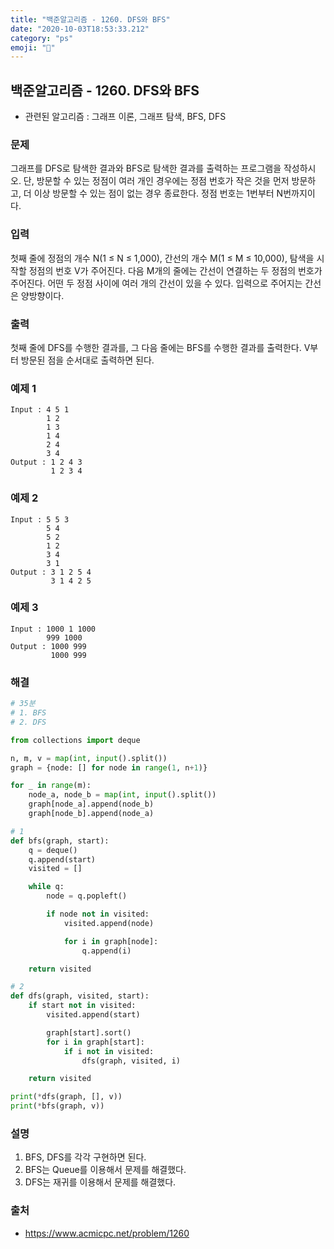 ```yaml
---
title: "백준알고리즘 - 1260. DFS와 BFS"
date: "2020-10-03T18:53:33.212"
category: "ps"
emoji: "🌄"
---
```


## 백준알고리즘 - 1260. DFS와 BFS

- 관련된 알고리즘 : 그래프 이론, 그래프 탐색, BFS, DFS

### 문제

그래프를 DFS로 탐색한 결과와 BFS로 탐색한 결과를 출력하는 프로그램을 작성하시오. 단, 방문할 수 있는 정점이 여러 개인 경우에는 정점 번호가 작은 것을 먼저 방문하고, 더 이상 방문할 수 있는 점이 없는 경우 종료한다. 정점 번호는 1번부터 N번까지이다.

### 입력

첫째 줄에 정점의 개수 N(1 ≤ N ≤ 1,000), 간선의 개수 M(1 ≤ M ≤ 10,000), 탐색을 시작할 정점의 번호 V가 주어진다. 다음 M개의 줄에는 간선이 연결하는 두 정점의 번호가 주어진다. 어떤 두 정점 사이에 여러 개의 간선이 있을 수 있다. 입력으로 주어지는 간선은 양방향이다.

### 출력

첫째 줄에 DFS를 수행한 결과를, 그 다음 줄에는 BFS를 수행한 결과를 출력한다. V부터 방문된 점을 순서대로 출력하면 된다.

### 예제 1

```
Input : 4 5 1
        1 2
        1 3
        1 4
        2 4
        3 4
Output : 1 2 4 3
         1 2 3 4
```

### 예제 2

```
Input : 5 5 3
        5 4
        5 2
        1 2
        3 4
        3 1
Output : 3 1 2 5 4
         3 1 4 2 5
```

### 예제 3

```
Input : 1000 1 1000
        999 1000
Output : 1000 999
         1000 999
```

### 해결

```python
# 35분
# 1. BFS
# 2. DFS

from collections import deque

n, m, v = map(int, input().split())
graph = {node: [] for node in range(1, n+1)}

for _ in range(m):
    node_a, node_b = map(int, input().split())
    graph[node_a].append(node_b)
    graph[node_b].append(node_a)

# 1
def bfs(graph, start):
    q = deque()
    q.append(start)
    visited = []

    while q:
        node = q.popleft()

        if node not in visited:
            visited.append(node)

            for i in graph[node]:
                q.append(i)

    return visited

# 2
def dfs(graph, visited, start):
    if start not in visited:
        visited.append(start)

        graph[start].sort()
        for i in graph[start]:
            if i not in visited:
                dfs(graph, visited, i)

    return visited

print(*dfs(graph, [], v))
print(*bfs(graph, v))
```

### 설명

1. BFS, DFS를 각각 구현하면 된다.
2. BFS는 Queue를 이용해서 문제를 해결했다.
3. DFS는 재귀를 이용해서 문제를 해결했다.

### 출처

- https://www.acmicpc.net/problem/1260

